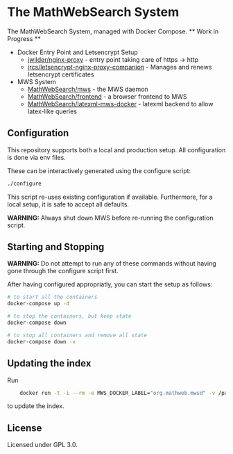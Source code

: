 # The MathWebSearch System

The MathWebSearch System, managed with Docker Compose. 
** Work in Progress **

- Docker Entry Point and Letsencrypt Setup
    - [jwilder/nginx-proxy](https://github.com/jwilder/nginx-proxy) - entry point taking care of https -> http
    - [jrcs/letsencrypt-nginx-proxy-companion](https://github.com/JrCs/docker-letsencrypt-nginx-proxy-companion) - Manages and renews letsencrypt certificates
- MWS System
    - [MathWebSearch/mws](https://github.com/MathWebSearch/mws) - the MWS daemon
    - [MathWebSearch/frontend](https://github.com/MathWebSearch/frontend) - a browser frontend to MWS
    - [MathWebSearch/latexml-mws-docker](https://github.com/MathWebSearch/latexml-mws-docker) - latexml backend to allow latex-like queries

## Configuration

This repository supports both a local and production setup. 
All configuration is done via env files. 

These can be interactively generated using the configure script:

```bash
./configure
```

This script re-uses existing configuration if available. 
Furthermore, for a local setup, it is safe to accept all defaults. 

**WARNING:** Always shut down MWS before re-running the configuration script. 

## Starting and Stopping

**WARNING:** Do not attempt to run any of these commands without having gone through the configure script first. 

After having configured appropriatly, you can start the setup as follows:

```bash 
# to start all the containers
docker-compose up -d

# to stop the containers, but keep state
docker-compose down

# to stop all containers and remove all state
docker-compose down -v
```

## Updating the index

Run

```bash
    docker run -t -i --rm -e MWS_DOCKER_LABEL="org.mathweb.mwsd" -v /path/to/harvests:/data/ -v index:/index/ -v /var/run/docker.sock:/var/run/docker.sock mathwebsearch/mws-updater
```

to update the index.

## License

Licensed under GPL 3.0. 
